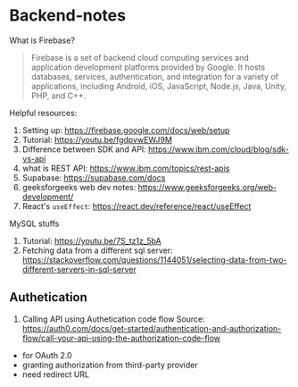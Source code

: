 # Backend-notes

What is Firebase?
> Firebase is a set of backend cloud computing services and application development platforms provided by Google. It hosts databases, services, authentication, and integration for a variety of applications, including Android, iOS, JavaScript, Node.js, Java, Unity, PHP, and C++.

Helpful resources:
1. Setting up: https://firebase.google.com/docs/web/setup
2. Tutorial: https://youtu.be/fgdpvwEWJ9M
3. Difference between SDK and API: https://www.ibm.com/cloud/blog/sdk-vs-api
4. what is REST API: https://www.ibm.com/topics/rest-apis
5. Supabase: https://supabase.com/docs
6. geeksforgeeks web dev notes: https://www.geeksforgeeks.org/web-development/
7. React's `useEffect`: https://react.dev/reference/react/useEffect

MySQL stuffs
1. Tutorial: https://youtu.be/7S_tz1z_5bA
2. Fetching data from a different sql server: https://stackoverflow.com/questions/1144051/selecting-data-from-two-different-servers-in-sql-server


## Authetication

1. Calling API using Authetication code flow
Source: https://auth0.com/docs/get-started/authentication-and-authorization-flow/call-your-api-using-the-authorization-code-flow
- for OAuth 2.0 
- granting authorization from third-party provider 
- need redirect URL
